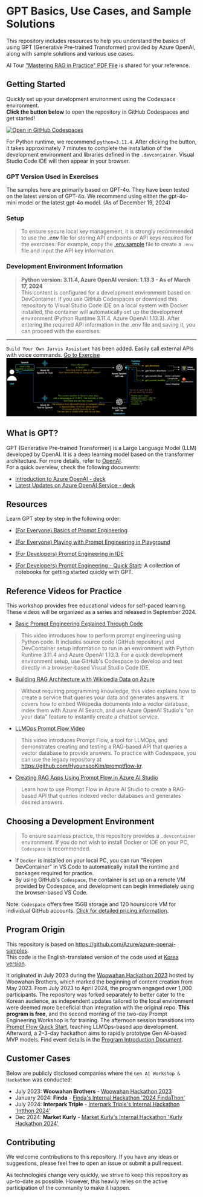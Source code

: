 # GPT Basics, Use Cases, and Sample Solutions
This repository includes resources to help you understand the basics of using GPT (Generative Pre-trained Transformer) provided by Azure OpenAI, along with sample solutions and various use cases.

AI Tour ["Mastering RAG in Practice" PDF File](http://azure.studydev.com/event/workshop_rag.pdf) is shared for your reference.

## Getting Started
Quickly set up your development environment using the Codespace environment.  
**Click the button below** to open the repository in GitHub Codespaces and get started!  

[![Open in GitHub Codespaces](https://github.com/codespaces/badge.svg)](https://codespaces.new/HyounsooKim/azure-openai-samples-kr?quickstart=1)

For Python runtime, we recommend `python=3.11.4`. After clicking the button, it takes approximately 7 minutes to complete the installation of the development environment and libraries defined in the `.devcontainer`. Visual Studio Code IDE will then appear in your browser.

### GPT Version Used in Exercises
The samples here are primarily based on GPT-4o. They have been tested on the latest version of GPT-4o. We recommend using either the gpt-4o-mini model or the latest gpt-4o model. (As of December 19, 2024)

### Setup
> To ensure secure local key management, it is strongly recommended to use the ***.env*** file for storing API endpoints or API keys required for the exercises. For example, copy the [.env.sample](./.env.sample) file to create a `.env` file and input the API key information.

### Development Environment Information
>**Python version: 3.11.4, Azure OpenAI version: 1.13.3 - As of March 17, 2024**  
This content is configured for a development environment based on DevContainer. If you use GitHub Codespaces or download this repository to Visual Studio Code IDE on a local system with Docker installed, the container will automatically set up the development environment (Python Runtime 3.11.4, Azure OpenAI 1.13.3). After entering the required API information in the .env file and saving it, you can proceed with the exercises.

----  

`Build Your Own Jarvis Assistant` has been added. Easily call external APIs with voice commands. [Go to Exercise](./quick_start/11_my_jarvis_stt_chatgpt_tts.ipynb)  
![Create Your Own Assistant](./quick_start/assets/stt_chatgpt_tts_en.png)

## What is GPT?
GPT (Generative Pre-trained Transformer) is a Large Language Model (LLM) developed by OpenAI. It is a deep learning model based on the transformer architecture. For more details, refer to [OpenAI](https://openai.com).  
For a quick overview, check the following documents:
- [Introduction to Azure OpenAI - deck](http://azure.studydev.com/openai/aoai_2023_201.pdf)
- [Latest Updates on Azure OpenAI Service - deck](http://azure.studydev.com/openai/aoai_2024_q1.pdf)

## Resources
Learn GPT step by step in the following order:

- [(For Everyone) Basics of Prompt Engineering](http://azure.studydev.com/openai/aoai_2024_pe_01.pdf)

- [(For Everyone) Playing with Prompt Engineering in Playground](http://azure.studydev.com/openai/aoai_2024_pe_02.pdf)

- [(For Developers) Prompt Engineering in IDE](http://azure.studydev.com/openai/aoai_2024_pe_03.pdf)

- [(For Developers) Prompt Engineering - Quick Start](./quick_start/): A collection of notebooks for getting started quickly with GPT.

## Reference Videos for Practice
This workshop provides free educational videos for self-paced learning. These videos will be organized as a series and released in September 2024.
- [Basic Prompt Engineering Explained Through Code](https://youtu.be/XQ917ZOaaOk)  
> This video introduces how to perform prompt engineering using Python code. It includes source code (GitHub repository) and DevContainer setup information to run in an environment with Python Runtime 3.11.4 and Azure OpenAI 1.13.3. For a quick development environment setup, use GitHub's Codespace to develop and test directly in a browser-based Visual Studio Code IDE.

- [Building RAG Architecture with Wikipedia Data on Azure](https://youtu.be/MOOHK1b4Syk)  
> Without requiring programming knowledge, this video explains how to create a service that queries your data and generates answers. It covers how to embed Wikipedia documents into a vector database, index them with Azure AI Search, and use Azure OpenAI Studio's "on your data" feature to instantly create a chatbot service.

- [LLMOps Prompt Flow Video](https://youtu.be/ECl0D8rHoDc)  
> This video introduces Prompt Flow, a tool for LLMOps, and demonstrates creating and testing a RAG-based API that queries a vector database to provide answers. To practice with Codespace, you can use the legacy repository at https://github.com/HyounsooKim/promptflow-kr.

- [Creating RAG Apps Using Prompt Flow in Azure AI Studio](https://youtu.be/92_oxGaMXSY)  
> Learn how to use Prompt Flow in Azure AI Studio to create a RAG-based API that queries indexed vector databases and generates desired answers.

## Choosing a Development Environment
> To ensure seamless practice, this repository provides a `.devcontainer` environment. If you do not wish to install Docker or IDE on your PC, `Codespace` is recommended.
- If `Docker` is installed on your local PC, you can run "Reopen DevContainer" in VS Code to automatically install the runtime and packages required for practice.
- By using GitHub's `Codespace`, the container is set up on a remote VM provided by Codespace, and development can begin immediately using the browser-based VS Code.

Note: `Codespace` offers free 15GB storage and 120 hours/core VM for individual GitHub accounts. [Click for detailed pricing information](https://docs.github.com/en/billing/managing-billing-for-github-codespaces/about-billing-for-github-codespaces).

## Program Origin
This repository is based on https://github.com/Azure/azure-openai-samples.  
This code is the English-translated version of the code used at [Korea version](https://github.com/HyounsooKim/azure-openai-samples-kr).  

It originated in July 2023 during the [Woowahan Hackathon 2023](https://techblog.woowahan.com/13929/) hosted by Woowahan Brothers, which marked the beginning of content creation from May 2023. From July 2023 to April 2024, the program engaged over 1,000 participants. The repository was forked separately to better cater to the Korean audience, as independent updates tailored to the local environment were deemed more beneficial than integration with the original repo. **This program is free**, and the second morning of the two-day Prompt Engineering Workshop is for training. The afternoon session transitions into [Prompt Flow Quick Start](https://microsoft.github.io/promptflow/how-to-guides/quick-start.html), teaching LLMOps-based app development. Afterward, a 2–3-day hackathon aims to rapidly prototype Gen AI-based MVP models. Find event details in the [Program Introduction Document](http://azure.studydev.com/openai/aoai_2024_pe_00.pdf).  

## Customer Cases
Below are publicly disclosed companies where the `Gen AI Workshop & Hackathon` was conducted:  
- July 2023: **Woowahan Brothers** - [Woowahan Hackathon 2023](https://zdnet.co.kr/view/?no=20230717092217)  
- January 2024: **Finda** - [Finda's Internal Hackathon '2024 FindaThon'](https://www.etnews.com/20240205000064)  
- July 2024: **Interpark Triple** - [Interpark Triple's Internal Hackathon 'Intthon 2024'](https://zdnet.co.kr/view/?no=20240705140508)
- Dec 2024: **Market Kurly** - [Market Kurly's Internal Hackathon 'Kurly Hackathon 2024'](https://www.starnewskorea.com/stview.php?no=2024122413513146230)

## Contributing
We welcome contributions to this repository. If you have any ideas or suggestions, please feel free to open an issue or submit a pull request.

As technologies change very quickly, we strive to keep this repository as up-to-date as possible. However, this heavily relies on the active participation of the community to make it happen.

